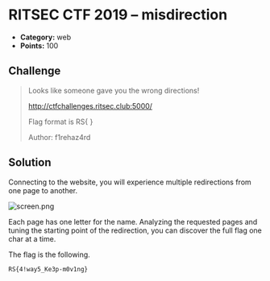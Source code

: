 # RITSEC CTF 2019 – misdirection

* **Category:** web
* **Points:** 100

## Challenge

> Looks like someone gave you the wrong directions!
>
> http://ctfchallenges.ritsec.club:5000/
>
> Flag format is RS{ }
>
> Author: f1rehaz4rd

## Solution

Connecting to the website, you will experience multiple redirections from one page to another.

![screen.png](screen.png)

Each page has one letter for the name. Analyzing the requested pages and tuning the starting point of the redirection, you can discover the full flag one char at a time.

The flag is the following.
```
RS{4!way5_Ke3p-m0v1ng}
```